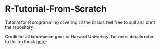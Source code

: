 # R-Tutorial-From-Scratch
Tutorial for R programming covering all the basics feel free to pull and print the repository.

Credit for all information goes to Harvard Univeristy. For more details refer to the textbook [here](https://rafalab.github.io/dsbook/r-basics.html#case-study-us-gun-murders): 
